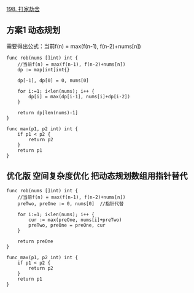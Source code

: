 [198. 打家劫舍](https://leetcode-cn.com/problems/house-robber/)

## 方案1 动态规划 

需要得出公式：当前f(n) = max(f(n-1), f(n-2)+nums[n]) 

```golang
func rob(nums []int) int {
    //当前f(n) = max(f(n-1), f(n-2)+nums[n])
    dp := map[int]int{}

    dp[-1], dp[0] = 0, nums[0]

    for i:=1; i<len(nums); i++ {
        dp[i] = max(dp[i-1], nums[i]+dp[i-2]) 
    }

    return dp[len(nums)-1]
}

func max(p1, p2 int) int {
    if p1 < p2 {
        return p2
    }
    return p1
}
```

## 优化版 空间复杂度优化  把动态规划数组用指针替代

```golang
func rob(nums []int) int {
    //当前f(n) = max(f(n-1), f(n-2)+nums[n])
    preTwo, preOne := 0, nums[0]  //指针代替

    for i:=1; i<len(nums); i++ {
        cur := max(preOne, nums[i]+preTwo) 
        preTwo, preOne = preOne, cur
    }

    return preOne
}

func max(p1, p2 int) int {
    if p1 < p2 {
        return p2
    }
    return p1
}
```

